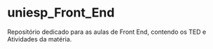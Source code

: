 # uniesp_Front_End
Repositório dedicado para as aulas de Front End, contendo os TED e Atividades da matéria.
